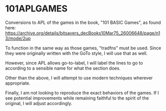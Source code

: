 # 101APLGAMES

Conversions to APL of the games in the book, "101 BASIC Games", as found here: https://archive.org/details/bitsavers_decBooks10Mar75_26006648/page/n13/mode/2up

To function in the same way as those games, "tradfns" must be used.  Since they were originally written with the GoTo style, I will use that as well.

However, since APL allows go-to-label, I will label the lines to go to according to a sensible name for what the section does.

Other than the above, I will attempt to use modern techniques wherever appropriate.

Finally, I am not looking to reproduce the exact behaviors of the games. If I see potential improvements while remaining faithful to the spirit of the original,
I will adjust accordingly.